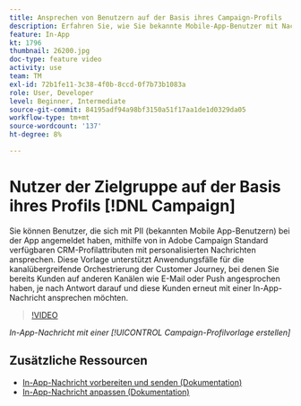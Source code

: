```yaml
---
title: Ansprechen von Benutzern auf der Basis ihres Campaign-Profils
description: Erfahren Sie, wie Sie bekannte Mobile-App-Benutzer mit Nachrichten ansprechen können, die mit CRM-Profilattributen personalisiert wurden.
feature: In-App
kt: 1796
thumbnail: 26200.jpg
doc-type: feature video
activity: use
team: TM
exl-id: 72b1fe11-3c38-4f0b-8ccd-0f7b73b1083a
role: User, Developer
level: Beginner, Intermediate
source-git-commit: 84195adf94a98bf3150a51f17aa1de1d0329da05
workflow-type: tm+mt
source-wordcount: '137'
ht-degree: 8%

---
```


# Nutzer der Zielgruppe auf der Basis ihres Profils [!DNL Campaign]

Sie können Benutzer, die sich mit PII (bekannten Mobile App-Benutzern) bei der App angemeldet haben, mithilfe von in Adobe Campaign Standard verfügbaren CRM-Profilattributen mit personalisierten Nachrichten ansprechen. Diese Vorlage unterstützt Anwendungsfälle für die kanalübergreifende Orchestrierung der Customer Journey, bei denen Sie bereits Kunden auf anderen Kanälen wie E-Mail oder Push angesprochen haben, je nach Antwort darauf und diese Kunden erneut mit einer In-App-Nachricht ansprechen möchten.

>[!VIDEO](https://video.tv.adobe.com/v/26200?quality=12)

*In-App-Nachricht mit einer  [!UICONTROL Campaign-Profilvorlage erstellen]*

## Zusätzliche Ressourcen

* [In-App-Nachricht vorbereiten und senden (Dokumentation)](https://experienceleague.adobe.com/docs/campaign-standard/using/communication-channels/in-app-messaging/preparing-and-sending-an-in-app-message.html?lang=en)
* [In-App-Nachricht anpassen (Dokumentation)](https://experienceleague.adobe.com/docs/campaign-standard/using/communication-channels/in-app-messaging/customizing-an-in-app-message.html?lang=en)
